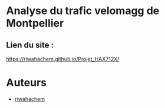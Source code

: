 # Analyse du trafic velomagg de Montpellier
## Lien du site :
<https://riwahachem.github.io/Projet_HAX712X/>

# Auteurs 
- [riwahachem](https://github.com/riwahachem)
